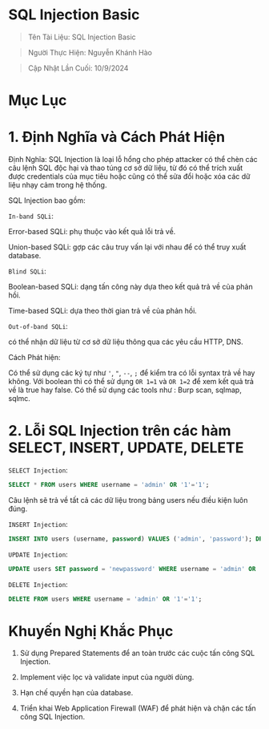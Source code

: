 # SQL Injection Basic

> Tên Tài Liệu: SQL Injection Basic

> Người Thực Hiện: Nguyễn Khánh Hào

> Cập Nhật Lần Cuối: 10/9/2024

# Mục Lục


# 1. Định Nghĩa và Cách Phát Hiện

Định Nghĩa: SQL Injection là loại lỗ hổng cho phép attacker có thể chèn các câu lệnh SQL độc hại và thao túng cơ sở dữ liệu, từ đó có thể trích xuất được credentials của mục tiêu hoặc cũng có thể sửa đổi hoặc xóa các dữ liệu nhạy cảm trong hệ thống.

SQL Injection bao gồm:

`In-band SQLi`:

Error-based SQLi: phụ thuộc vào kết quả lỗi trả về.

Union-based SQLi: gợp các câu truy vấn lại với nhau để có thể truy xuất database.

`Blind SQLi`:

Boolean-based SQLi: dạng tấn công này dựa theo kết quả trả về của phản hồi.

Time-based SQLi: dựa theo thời gian trả về của phản hồi.

`Out-of-band SQLi`:

có thể nhận dữ liệu từ cơ sở dữ liệu thông qua các yêu cầu HTTP, DNS.

Cách Phát hiện:

Có thể sử dụng các ký tự như `'`, `"`, `--`, `;` để kiểm tra có lỗi syntax trả về hay không.
Với boolean thì có thể sử dụng `OR 1=1` và `OR 1=2` để xem kết quả trả về là true hay false.
Có thể sử dụng các tools như : Burp scan, sqlmap, sqlmc.

# 2. Lỗi SQL Injection trên các hàm SELECT, INSERT, UPDATE, DELETE

`SELECT Injection`:

```SQL
SELECT * FROM users WHERE username = 'admin' OR '1'='1';
```
Câu lệnh sẽ trả về tất cả các dữ liệu trong bảng users nếu điều kiện luôn đúng.

`INSERT Injection`:

```SQL
INSERT INTO users (username, password) VALUES ('admin', 'password'); DROP TABLE users; --';
```

`UPDATE Injection`:

```SQL
UPDATE users SET password = 'newpassword' WHERE username = 'admin' OR '1'='1';
```

`DELETE Injection`:

```SQL
DELETE FROM users WHERE username = 'admin' OR '1'='1';
```

# Khuyến Nghị Khắc Phục

1. Sử dụng Prepared Statements để an toàn trước các cuộc tấn công SQL Injection.

2. Implement việc lọc và validate input của người dùng.

3. Hạn chế quyền hạn của database.

4. Triển khai Web Application Firewall (WAF) để phát hiện và chặn các tấn công SQL Injection.
